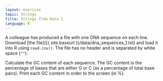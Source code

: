```yaml
---
layout: exercise
topic: Strings
title: Strings from Data 1
language: R
---
```


A colleague has produced a file with one DNA sequence on each line. Download
[the file]({{ site.baseurl }}/data/dna_sequences_1.txt) and load it into R using `read.csv()`. The file has no header and is separated by white space (`""`).

Calculate the GC content of each sequence. The GC content is the percentage of
bases that are either G or C (as a percentage of total base pairs). 
Print each GC content in order to the screen (in %). 
